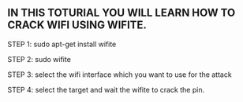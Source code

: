 ## IN THIS TOTURIAL YOU WILL LEARN HOW TO CRACK WIFI USING WIFITE.


STEP 1:  sudo apt-get install wifite

STEP 2:  sudo wifite 

STEP 3:  select the wifi interface which you want to use for the attack

STEP 4:  select the target and wait the wifite to crack the pin.

